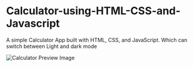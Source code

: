 # Calculator-using-HTML-CSS-and-Javascript

A simple Calculator App built with HTML, CSS, and JavaScript. Which can switch between Light and dark mode

![Calculator Preview Image](https://github.com/VoldsenJoy-git/Calculator-using-HTML-CSS-and-Javascript/assets/130129746/e98e8041-10b1-4a4b-8619-199d5dd1ba7e)

